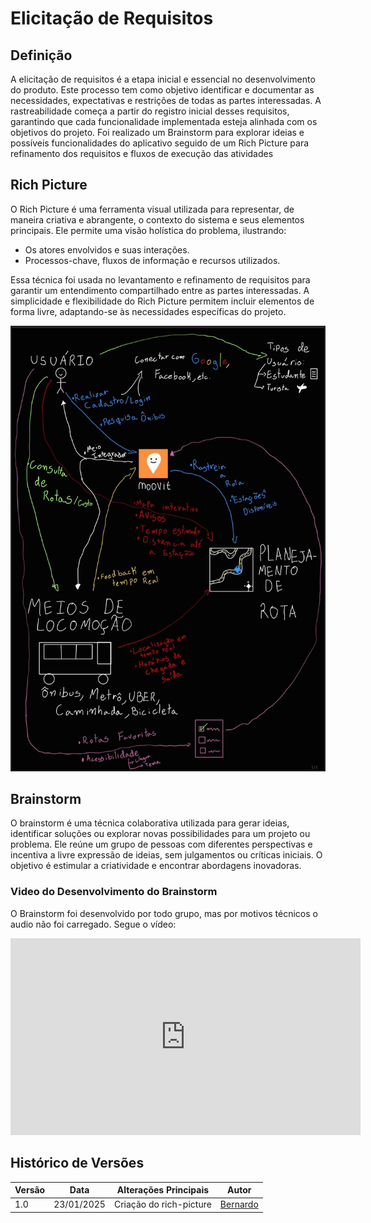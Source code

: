 # Elicitação de Requisitos

## Definição
A elicitação de requisitos é a etapa inicial e essencial no desenvolvimento do  produto. Este processo tem como objetivo identificar e documentar as necessidades, expectativas e restrições de todas as partes interessadas. A rastreabilidade começa a partir do registro inicial desses requisitos, garantindo que cada funcionalidade implementada esteja alinhada com os objetivos do projeto. Foi realizado um Brainstorm para explorar ideias e possíveis funcionalidades do aplicativo seguido de um Rich Picture para refinamento dos requisitos e fluxos de execução das atividades 

## Rich Picture

O Rich Picture é uma ferramenta visual utilizada para representar, de maneira criativa e abrangente, o contexto do sistema e seus elementos principais. Ele permite uma visão holística do problema, ilustrando:

- Os atores envolvidos e suas interações.
- Processos-chave, fluxos de informação e recursos utilizados.

Essa técnica foi usada no levantamento e refinamento de requisitos para garantir um entendimento compartilhado entre as partes interessadas. A simplicidade e flexibilidade do Rich Picture permitem incluir elementos de forma livre, adaptando-se às necessidades específicas do projeto.

![Rich Picture](./img/rich_picture.jpg)

## Brainstorm
O brainstorm é uma técnica colaborativa utilizada para gerar ideias, identificar soluções ou explorar novas possibilidades para um projeto ou problema. Ele reúne um grupo de pessoas com diferentes perspectivas e incentiva a livre expressão de ideias, sem julgamentos ou críticas iniciais. O objetivo é estimular a criatividade e encontrar abordagens inovadoras.

### Video do Desenvolvimento do Brainstorm
O Brainstorm foi desenvolvido por todo grupo, mas por motivos técnicos o audio não foi carregado. Segue o vídeo:

<center><iframe width="560" height="315" src="https://www.youtube.com/embed/wmLmOpy-0oo?si=IS43GFiPn0ToGXbC" title="YouTube video player" frameborder="0" allow="accelerometer; autoplay; clipboard-write; encrypted-media; gyroscope; picture-in-picture; web-share" referrerpolicy="strict-origin-when-cross-origin" allowfullscreen></iframe> </center>

## Histórico de Versões

| Versão | Data       | Alterações Principais   | Autor                                    |
| ------ |------------|-------------------------|------------------------------------------|
| 1.0    | 23/01/2025 | Criação do rich-picture | [Bernardo](https://github.com/bermardoo) |